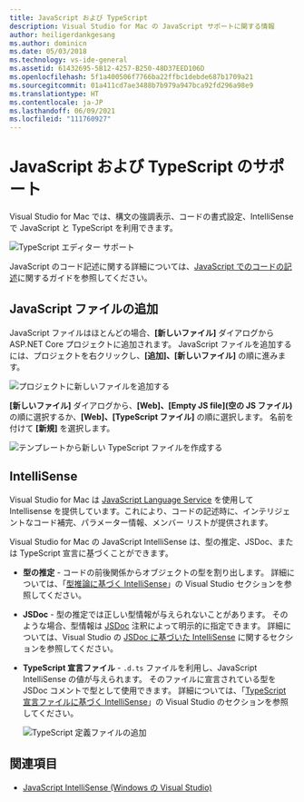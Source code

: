 ```yaml
---
title: JavaScript および TypeScript
description: Visual Studio for Mac の JavaScript サポートに関する情報
author: heiligerdankgesang
ms.author: dominicn
ms.date: 05/03/2018
ms.technology: vs-ide-general
ms.assetid: 61432695-5B12-4257-B250-48D37EED106D
ms.openlocfilehash: 5f1a400506f7766ba22ffbc1debde687b1709a21
ms.sourcegitcommit: 01a411cd7ae3488b7b979a947bca92fd296a98e9
ms.translationtype: HT
ms.contentlocale: ja-JP
ms.lasthandoff: 06/09/2021
ms.locfileid: "111760927"
---
```

# <a name="javascript-and-typescript-support"></a>JavaScript および TypeScript のサポート

Visual Studio for Mac では、構文の強調表示、コードの書式設定、IntelliSense で JavaScript と TypeScript を利用できます。

![TypeScript エディター サポート](/visualstudio/mac/media/tsjseditor-2019.gif)

JavaScript のコード記述に関する詳細については、[JavaScript でのコードの記述](/scripting/javascript/writing-javascript-code)に関するガイドを参照してください。

## <a name="adding-a-javascript-file"></a>JavaScript ファイルの追加

JavaScript ファイルはほとんどの場合、**[新しいファイル]** ダイアログから ASP.NET Core プロジェクトに追加されます。 JavaScript ファイルを追加するには、プロジェクトを右クリックし、**[追加]、[新しいファイル]** の順に進みます。

![プロジェクトに新しいファイルを追加する](media/javascript-image1.png)

**[新しいファイル]** ダイアログから、**[Web]、[Empty JS file]\(空の JS ファイル\)** の順に選択するか、**[Web]、[TypeScript ファイル]** の順に選択します。 名前を付けて **[新規]** を選択します。

![テンプレートから新しい TypeScript ファイルを作成する](media/javascript-image2.png)

## <a name="intellisense"></a>IntelliSense

Visual Studio for Mac は [JavaScript Language Service](/visualstudio/ide/javascript-intellisense) を使用して Intellisense を提供しています。これにより、コードの記述時に、インテリジェントなコード補完、パラメーター情報、メンバー リストが提供されます。

Visual Studio for Mac の JavaScript IntelliSense は、型の推定、JSDoc、または TypeScript 宣言に基づくことができます。

- **型の推定** - コードの前後関係からオブジェクトの型を割り出します。 詳細については、「[型推論に基づく IntelliSense](/visualstudio/ide/javascript-intellisense#intellisense-based-on-type-inference)」の Visual Studio セクションを参照してください。
- **JSDoc** - 型の推定では正しい型情報が与えられないことがあります。 そのような場合、型情報は [JSDoc](https://jsdoc.app/about-getting-started.html) 注釈によって明示的に指定できます。 詳細については、Visual Studio の [JSDoc に基づいた IntelliSense](/visualstudio/ide/javascript-intellisense#intellisense-based-on-jsdoc) に関するセクションを参照してください。
- **TypeScript 宣言ファイル** - `.d.ts` ファイルを利用し、JavaScript IntelliSense の値が与えられます。 そのファイルに宣言されている型を JSDoc コメントで型として使用できます。 詳細については、「[TypeScript 宣言ファイルに基づく IntelliSense](/visualstudio/ide/javascript-intellisense#intellisense-based-on-typescript-declaration-files)」の Visual Studio のセクションを参照してください。

    ![TypeScript 定義ファイルの追加](media/javascript-image3.png)

## <a name="see-also"></a>関連項目

- [JavaScript IntelliSense (Windows の Visual Studio)](/visualstudio/ide/javascript-intellisense)
